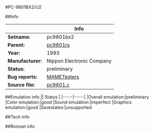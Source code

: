 #PC-9801BX2/U2

##Info

||Info|
|-----|-----|
|**Setname:**|pc9801bx2
|**Parent:**|[pc9801rs](pc9801rs.md)
|**Year:**|1993
|**Manufacturer:**|Nippon Electronic Company
|**Status:**|preliminary
|**Bug reports:**|[MAMETesters](http://mametesters.org/view_all_set.php?type=1&temporary=y&search=pc9801.c)
|**Source file:**|[pc9801.c](https://github.com/mamedev/mame/blob/master/src/mess/drivers/pc9801.c)

##Emulation info
|| Status |
|-----|-----|
|Overall emulation:|preliminary
|Color emulation:|good
|Sound emulation:|imperfect
|Graphics emulation:|good
|Savestates:|unsupported

##Tech info

##Romset info

<!--- START OF EDITED COMMENT DO NOT TOUCH TEXT ABOVE-->
